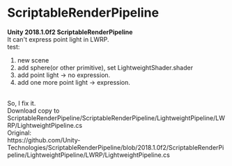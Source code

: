 # ScriptableRenderPipeline
**Unity 2018.1.0f2 ScriptableRenderPipeline**<BR/>
It can't express point light in LWRP.<BR/>
test:<BR/>
1. new scene<BR/>
2. add sphere(or other primitive), set LightweightShader.shader<BR/>
3. add point light -> no expression.<BR/>
4. add one more point light -> expression.<BR/>
<BR/>
So, I fix it.<BR/>
Download copy to ScriptableRenderPipeline/ScriptableRenderPipeline/LightweightPipeline/LWRP/LightweightPipeline.cs<BR/>
Original:<BR/>
https://github.com/Unity-Technologies/ScriptableRenderPipeline/blob/2018.1.0f2/ScriptableRenderPipeline/LightweightPipeline/LWRP/LightweightPipeline.cs
<BR/>
